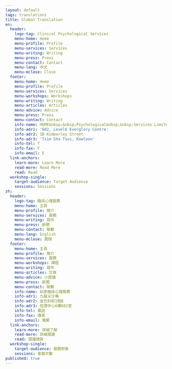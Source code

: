 ```yaml
---
layout: default
tags: translations
title: Global Translation
en:
  header:
    logo-tag: Clinical Psychological Services
    menu-home: Home
    menu-profile: Profile
    menu-services: Services
    menu-writing: Writing
    menu-press: Press
    menu-contact: Contact
    menu-lang: 中文
    menu-mclose: Close
  footer:
    menu-home: Home
    menu-profile: Profile
    menu-services: Services
    menu-workshops: Workshops
    menu-writing: Writing
    menu-articles: Articles
    menu-advice: Advice
    menu-press: Press
    menu-contact: Contact
    info-name: HOME&nbsp;&nbsp;Psychological&nbsp;&nbsp;Services Limited
    info-adr1: '602, Level6 Everglory Centre'
    info-adr2: 1B Kimberley Street
    info-adr3: 'Tsim Sha Tsui, Kowloon'
    info-tel: T
    info-fax: F
    info-email: E
  link-anchors:
    learn-more: Learn More
    read-more: Read More
    read: Read
  workshop-single:
    target-audience: Target Audience
    sessions: Sessions
zh:
  header:
    logo-tag: 臨床心理服務
    menu-home: 主頁
    menu-profile: 簡介
    menu-services: 服務
    menu-writing: 寫作
    menu-press: 新聞
    menu-contact: 聯繫
    menu-lang: English
    menu-mclose: 關閉
  footer:
    menu-home: 主頁
    menu-profile: 簡介
    menu-services: 服務
    menu-workshops: 課程
    menu-writing: 寫作
    menu-articles: 文章
    menu-advice: 小提議
    menu-press: 新聞
    menu-contact: 聯繫
    info-name: 如家臨床心理服務
    info-adr1: 九龍尖沙嘴
    info-adr2: 金巴利街1號B
    info-adr3: 恆港中心6樓602室
    info-tel: 電話
    info-fax: 傳真
    info-email: 電郵
  link-anchors:
    learn-more: 詳細了解
    read-more: 詳細閱讀
    read: 閱讀請按
  workshop-single:
    target-audience: 服務對象
    sessions: 會面次數
published: true
---
```


